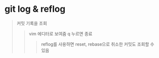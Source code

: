 # git log & reflog

> 커밋 기록을 조회
>
> > vim 에디터로 보여줌 q 누르면 종료
> >
> > > reflog를 사용하면 reset, rebase으로 취소한 커밋도 조회할 수 있음
